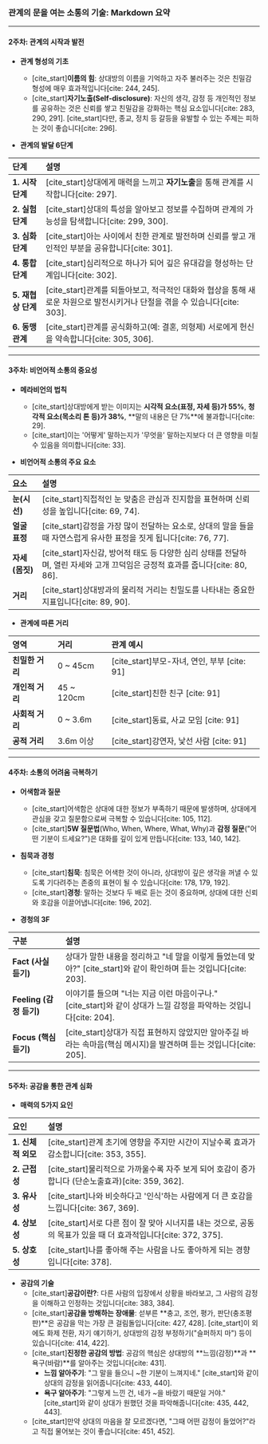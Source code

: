 ### **관계의 문을 여는 소통의 기술: Markdown 요약**

---

#### **2주차: 관계의 시작과 발전**

* **관계 형성의 기초**
    * [cite_start]**이름의 힘**: 상대방의 이름을 기억하고 자주 불러주는 것은 친밀감 형성에 매우 효과적입니다[cite: 244, 245].
    * [cite_start]**자기노출(Self-disclosure)**: 자신의 생각, 감정 등 개인적인 정보를 공유하는 것은 신뢰를 쌓고 친밀감을 강화하는 핵심 요소입니다[cite: 283, 290, 291]. [cite_start]다만, 종교, 정치 등 갈등을 유발할 수 있는 주제는 피하는 것이 좋습니다[cite: 296].

* **관계의 발달 6단계**

| 단계 | 설명 |
| :--- | :--- |
| **1. 시작 단계** | [cite_start]상대에게 매력을 느끼고 **자기노출**을 통해 관계를 시작합니다[cite: 297]. |
| **2. 실험 단계** | [cite_start]상대의 특성을 알아보고 정보를 수집하며 관계의 가능성을 탐색합니다[cite: 299, 300]. |
| **3. 심화 단계** | [cite_start]아는 사이에서 친한 관계로 발전하며 신뢰를 쌓고 개인적인 부분을 공유합니다[cite: 301]. |
| **4. 통합 단계** | [cite_start]심리적으로 하나가 되어 깊은 유대감을 형성하는 단계입니다[cite: 302]. |
| **5. 재협상 단계** | [cite_start]관계를 되돌아보고, 적극적인 대화와 협상을 통해 새로운 차원으로 발전시키거나 단절을 겪을 수 있습니다[cite: 303]. |
| **6. 동맹 관계** | [cite_start]관계를 공식화하고(예: 결혼, 의형제) 서로에게 헌신을 약속합니다[cite: 305, 306]. |

---

#### **3주차: 비언어적 소통의 중요성**

* **메라비언의 법칙**
    * [cite_start]상대방에게 받는 이미지는 **시각적 요소(표정, 자세 등)가 55%**, **청각적 요소(목소리 톤 등)가 38%**, **말의 내용은 단 7%**에 불과합니다[cite: 29].
    * [cite_start]이는 '어떻게' 말하는지가 '무엇을' 말하는지보다 더 큰 영향을 미칠 수 있음을 의미합니다[cite: 33].

* **비언어적 소통의 주요 요소**

| 요소 | 설명 |
| :--- | :--- |
| **눈(시선)** | [cite_start]직접적인 눈 맞춤은 관심과 진지함을 표현하며 신뢰성을 높입니다[cite: 69, 74]. |
| **얼굴 표정** | [cite_start]감정을 가장 많이 전달하는 요소로, 상대의 말을 들을 때 자연스럽게 유사한 표정을 짓게 됩니다[cite: 76, 77]. |
| **자세(몸짓)** | [cite_start]자신감, 방어적 태도 등 다양한 심리 상태를 전달하며, 열린 자세와 고개 끄덕임은 긍정적 효과를 줍니다[cite: 80, 86]. |
| **거리** | [cite_start]상대방과의 물리적 거리는 친밀도를 나타내는 중요한 지표입니다[cite: 89, 90]. |

* **관계에 따른 거리**

| 영역 | 거리 | 관계 예시 |
| :--- | :--- | :--- |
| **친밀한 거리** | 0 ~ 45cm | [cite_start]부모-자녀, 연인, 부부 [cite: 91] |
| **개인적 거리** | 45 ~ 120cm | [cite_start]친한 친구 [cite: 91] |
| **사회적 거리** | 0 ~ 3.6m | [cite_start]동료, 사교 모임 [cite: 91] |
| **공적 거리** | 3.6m 이상 | [cite_start]강연자, 낯선 사람 [cite: 91] |

---

#### **4주차: 소통의 어려움 극복하기**

* **어색함과 질문**
    * [cite_start]어색함은 상대에 대한 정보가 부족하기 때문에 발생하며, 상대에게 관심을 갖고 질문함으로써 극복할 수 있습니다[cite: 105, 112].
    * [cite_start]**5W 질문법**(Who, When, Where, What, Why)과 **감정 질문**("어떤 기분이 드세요?")은 대화를 깊이 있게 만듭니다[cite: 133, 140, 142].

* **침묵과 경청**
    * [cite_start]**침묵**: 침묵은 어색한 것이 아니라, 상대방이 깊은 생각을 꺼낼 수 있도록 기다려주는 존중의 표현이 될 수 있습니다[cite: 178, 179, 192].
    * [cite_start]**경청**: 말하는 것보다 두 배로 듣는 것이 중요하며, 상대에 대한 신뢰와 호감을 이끌어냅니다[cite: 196, 202].

* **경청의 3F**

| 구분 | 설명 |
| :--- | :--- |
| **Fact (사실 듣기)** | 상대가 말한 내용을 정리하고 "네 말을 이렇게 들었는데 맞아?" [cite_start]와 같이 확인하며 듣는 것입니다[cite: 203]. |
| **Feeling (감정 듣기)** | 이야기를 들으며 "너는 지금 이런 마음이구나." [cite_start]와 같이 상대가 느낄 감정을 파악하는 것입니다[cite: 204]. |
| **Focus (핵심 듣기)** | [cite_start]상대가 직접 표현하지 않았지만 알아주길 바라는 속마음(핵심 메시지)을 발견하며 듣는 것입니다[cite: 205]. |

---

#### **5주차: 공감을 통한 관계 심화**

* **매력의 5가지 요인**

| 요인 | 설명 |
| :--- | :--- |
| **1. 신체적 외모** | [cite_start]관계 초기에 영향을 주지만 시간이 지날수록 효과가 감소합니다[cite: 353, 355]. |
| **2. 근접성** | [cite_start]물리적으로 가까울수록 자주 보게 되어 호감이 증가합니다 (단순노출효과)[cite: 359, 362]. |
| **3. 유사성** | [cite_start]나와 비슷하다고 '인식'하는 사람에게 더 큰 호감을 느낍니다[cite: 367, 369]. |
| **4. 상보성** | [cite_start]서로 다른 점이 잘 맞아 시너지를 내는 것으로, 공동의 목표가 있을 때 더 효과적입니다[cite: 372, 375]. |
| **5. 상호성** | [cite_start]나를 좋아해 주는 사람을 나도 좋아하게 되는 경향입니다[cite: 378]. |

* **공감의 기술**
    * [cite_start]**공감이란?**: 다른 사람의 입장에서 상황을 바라보고, 그 사람의 감정을 이해하고 인정하는 것입니다[cite: 383, 384].
    * [cite_start]**공감을 방해하는 장애물**: 섣부른 **충고, 조언, 평가, 판단(충조평판)**은 공감을 막는 가장 큰 걸림돌입니다[cite: 427, 428]. [cite_start]이 외에도 화제 전환, 자기 얘기하기, 상대방의 감정 부정하기("슬퍼하지 마") 등이 있습니다[cite: 414, 422].
    * [cite_start]**진정한 공감의 방법**: 공감의 핵심은 상대방의 **느낌(감정)**과 **욕구(바람)**를 알아주는 것입니다[cite: 431].
        * **느낌 알아주기**: "그 말을 들으니 ~한 기분이 느껴지네." [cite_start]와 같이 상대의 감정을 읽어줍니다[cite: 433, 440].
        * **욕구 알아주기**: "그렇게 느낀 건, 네가 ~을 바랐기 때문일 거야." [cite_start]와 같이 상대가 원했던 것을 파악해줍니다[cite: 435, 442, 443].
    * [cite_start]만약 상대의 마음을 잘 모르겠다면, "그때 어떤 감정이 들었어?"라고 직접 물어보는 것이 좋습니다[cite: 451, 452].
